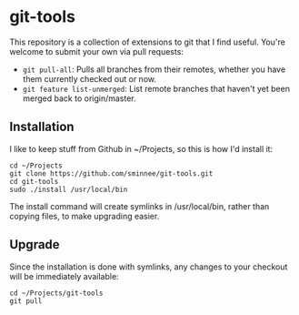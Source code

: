 # git-tools

This repository is a collection of extensions to git that I find useful.  You're welcome to submit your own via pull requests:

 * `git pull-all`: Pulls all branches from their remotes, whether you have them currently checked out or now.
 * `git feature list-unmerged`: List remote branches that haven't yet been merged back to origin/master.

## Installation

I like to keep stuff from Github in ~/Projects, so this is how I'd install it:

	cd ~/Projects
	git clone https://github.com/sminnee/git-tools.git
	cd git-tools
	sudo ./install /usr/local/bin
	
The install command will create symlinks in /usr/local/bin, rather than copying files, to make upgrading easier.

## Upgrade

Since the installation is done with symlinks, any changes to your checkout will be immediately available:

	cd ~/Projects/git-tools
	git pull
